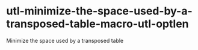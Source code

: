 # utl-minimize-the-space-used-by-a-transposed-table-macro-utl-optlen
Minimize the space used by a transposed table 

